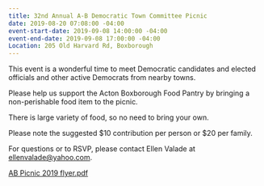 ```yaml
---
title: 32nd Annual A-B Democratic Town Committee Picnic
date: 2019-08-20 07:08:00 -04:00
event-start-date: 2019-09-08 14:00:00 -04:00
event-end-date: 2019-09-08 17:00:00 -04:00
Location: 205 Old Harvard Rd, Boxborough
---
```


This event is a wonderful time to meet Democratic candidates and elected officials and other active Democrats from nearby towns. 

Please help us support the Acton Boxborough Food Pantry by bringing a non-perishable food item to the picnic.  

There is large variety of food, so no need to bring your own.  

Please note the suggested $10 contribution per person or $20 per family.   

For questions or to RSVP, please contact Ellen Valade at ellenvalade@yahoo.com.

[AB Picnic 2019 flyer.pdf](/uploads/AB%20Picnic%202019%20flyer.pdf)